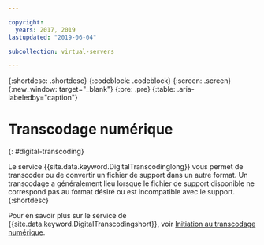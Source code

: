 ```yaml
---

copyright:
  years: 2017, 2019
lastupdated: "2019-06-04"

subcollection: virtual-servers

---
```


{:shortdesc: .shortdesc}
{:codeblock: .codeblock}
{:screen: .screen}
{:new_window: target="_blank"}
{:pre: .pre}
{:table: .aria-labeledby="caption"}


# Transcodage numérique
{: #digital-transcoding}

Le service {{site.data.keyword.DigitalTranscodinglong}} vous permet de transcoder ou de convertir un fichier de support dans un autre format. Un transcodage a généralement lieu lorsque le fichier de support disponible ne correspond pas au format désiré ou est incompatible avec le support.
{:shortdesc}

Pour en savoir plus sur le service de {{site.data.keyword.DigitalTranscodingshort}}, voir [Initiation au transcodage numérique](/docs/infrastructure/digital-transcoding?topic=digital-transcoding-getting-started-digital-transcoding).
